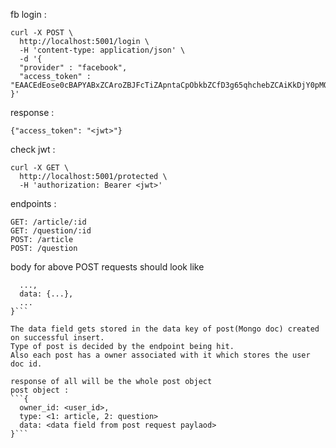
fb login :

```
curl -X POST \
  http://localhost:5001/login \
  -H 'content-type: application/json' \
  -d '{ 
  "provider" : "facebook",
  "access_token" : "EAACEdEose0cBAPYABxZCAroZBJFcTiZApntaCpObkbZCfD3g65qhchebZCAiKkDjY0pMQjyVq5ZAqk0YlZAHgjZAjMjVKyodfNEKu4IyCcQ266XS1NHo6Yg93eYVDUTLvXj9vKqLAuf03w1ukZCNtbDdVysHxPKJCPuM5vbWj3iUvjGMcqKdUcNn2zZAxcrjRKnIQZD"
}'
```

response : 
```
{"access_token": "<jwt>"}
```

check jwt :
```
curl -X GET \
  http://localhost:5001/protected \
  -H 'authorization: Bearer <jwt>'
```


endpoints : 
```
GET: /article/:id 
GET: /question/:id
POST: /article
POST: /question
```

body for above POST requests should look like 
```{ 
  ...,
  data: {...},
  ...
}```

The data field gets stored in the data key of post(Mongo doc) created on successful insert.
Type of post is decided by the endpoint being hit.
Also each post has a owner associated with it which stores the user doc id.

response of all will be the whole post object
post object : 
```{
  owner_id: <user_id>,
  type: <1: article, 2: question>
  data: <data field from post request paylaod>
}```
